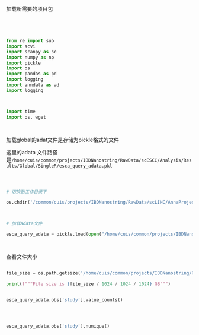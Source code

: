 






加载所需要的项目包

``` python




from re import sub
import scvi
import scanpy as sc
import numpy as np
import pickle
import os
import pandas as pd
import logging
import anndata as ad
import logging



import time
import os, wget




```

加载global的adat文件是存储为pickle格式的文件

这里的adata 文件路径是`/home/cuis/common/projects/IBDNanostring/RawData/scESCC/Analysis/Results/Global/SingleR/esca_query_adata.pkl`

``` python



# 切换到工作目录下

os.chdir('/common/cuis/projects/IBDNanostring/RawData/scLIHC/AnnaProjects/scESCC/Results')



# 加载adata文件

esca_query_adata = pickle.load(open("/home/cuis/common/projects/IBDNanostring/RawData/scESCC/Analysis/Results/Global/SingleR/esca_query_adata.pkl", "rb"))




```

查看文件大小


``` python

file_size = os.path.getsize('/home/cuis/common/projects/IBDNanostring/RawData/scESCC/Analysis/Results/Global/SingleR/esca_query_level1_adata.pkl')

print(f"""File size is {file_size / 1024 / 1024 / 1024} GB""")

```

``` python

esca_query_adata.obs['study'].value_counts()



```
``` python


esca_query_adata.obs['study'].nunique()


```

















































































